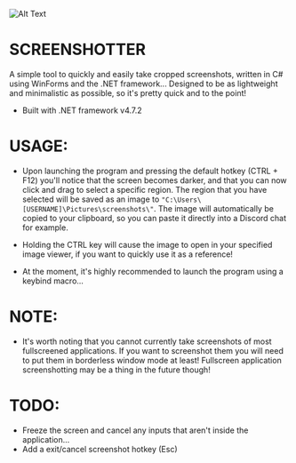 ![Alt Text](https://media.giphy.com/media/hES9wSnCaL2vcWp4QH/giphy.gif)

# SCREENSHOTTER
A simple tool to quickly and easily take cropped screenshots, written in C# using WinForms and the .NET framework...
Designed to be as lightweight and minimalistic as possible, so it's pretty quick and to the point!

* Built with .NET framework v4.7.2

# USAGE:
* Upon launching the program and pressing the default hotkey (CTRL + F12) you'll notice that the screen becomes darker, and that you can now click and drag to select a specific region.
The region that you have selected will be saved as an image to `"C:\Users\[USERNAME]\Pictures\screenshots\"`. The image will automatically be copied
to your clipboard, so you can paste it directly into a Discord chat for example.

* Holding the CTRL key will cause the image to open in your specified image viewer, if you want to quickly use it as a reference!
* At the moment, it's highly recommended to launch the program using a keybind macro...

# NOTE:
* It's worth noting that you cannot currently take screenshots of most fullscreened applications. If you want to screenshot them you will need to
put them in borderless window mode at least! Fullscreen application screenshotting may be a thing in the future though!

# TODO:
* Freeze the screen and cancel any inputs that aren't inside the application...
* Add a exit/cancel screenshot hotkey (Esc)
